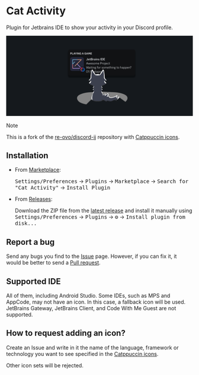 # Cat Activity

Plugin for Jetbrains IDE to show your activity in your Discord profile.

<img src="assets/header.png" alt="Header"/>

> [!NOTE]
> This is a fork of the [re-ovo/discord-ij](https://github.com/re-ovo/discord-ij) repository with [Catppuccin icons](https://github.com/catppuccin/vscode-icons).

## Installation
- From [Marketplace](https://plugins.jetbrains.com/plugin/24065-cat-activity):
  
  <kbd>Settings/Preferences</kbd> → <kbd>Plugins</kbd> → <kbd>Marketplace</kbd> → <kbd>Search for "Cat Activity"</kbd> → <kbd>Install Plugin</kbd>

- From [Releases](https://github.com/wavy-cat/cat-activity/releases):

  Download the ZIP file from the [latest release](https://github.com/wavy-cat/cat-activity/releases/latest) and install it manually using <kbd>Settings/Preferences</kbd> → <kbd>Plugins</kbd> → <kbd>⚙️</kbd> → <kbd>Install plugin from disk...</kbd>

## Report a bug
Send any bugs you find to the [Issue](https://github.com/wavy-cat/cat-activity/issues) page. However, if you can fix it, it would be better to send a [Pull request](https://github.com/wavy-cat/cat-activity/pulls).

## Supported IDE
All of them, including Android Studio. Some IDEs, such as MPS and AppCode, may not have an icon. In this case, a fallback icon will be used.
JetBrains Gateway, JetBrains Client, and Code With Me Guest are not supported.

## How to request adding an icon?
Create an Issue and write in it the name of the language, framework or technology you want to see specified in the [Catppuccin icons](https://github.com/catppuccin/vscode-icons).

Other icon sets will be rejected.
